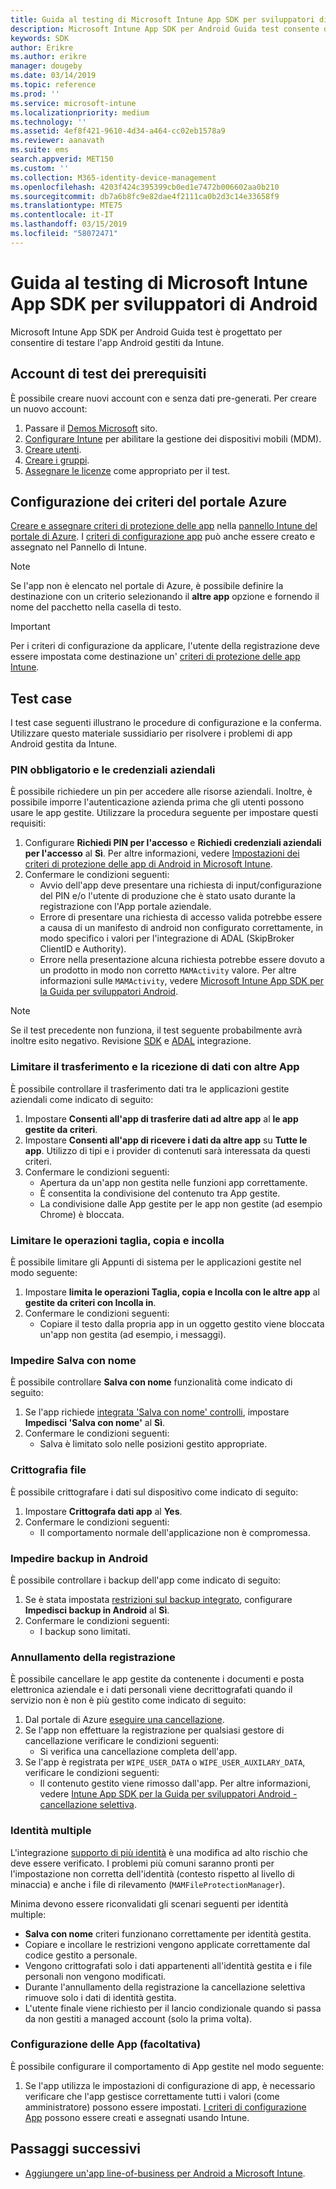 ```yaml
---
title: Guida al testing di Microsoft Intune App SDK per sviluppatori di Android
description: Microsoft Intune App SDK per Android Guida test consente di testare l'app Android gestiti da Intune.
keywords: SDK
author: Erikre
ms.author: erikre
manager: dougeby
ms.date: 03/14/2019
ms.topic: reference
ms.prod: ''
ms.service: microsoft-intune
ms.localizationpriority: medium
ms.technology: ''
ms.assetid: 4ef8f421-9610-4d34-a464-cc02eb1578a9
ms.reviewer: aanavath
ms.suite: ems
search.appverid: MET150
ms.custom: ''
ms.collection: M365-identity-device-management
ms.openlocfilehash: 4203f424c395399cb0ed1e7472b006602aa0b210
ms.sourcegitcommit: db7a6b8fc9e82dae4f2111ca0b2d3c14e33658f9
ms.translationtype: MTE75
ms.contentlocale: it-IT
ms.lasthandoff: 03/15/2019
ms.locfileid: "58072471"
---
```

# <a name="microsoft-intune-app-sdk-for-android-developers-testing-guide"></a>Guida al testing di Microsoft Intune App SDK per sviluppatori di Android

Microsoft Intune App SDK per Android Guida test è progettato per consentire di testare l'app Android gestiti da Intune.  

## <a name="prerequisite-test-accounts"></a>Account di test dei prerequisiti
È possibile creare nuovi account con e senza dati pre-generati. Per creare un nuovo account:
1. Passare il [Demos Microsoft](https://demos.microsoft.com/environments/create/tenant) sito. 
2. [Configurare Intune](https://docs.microsoft.com/intune/setup-steps) per abilitare la gestione dei dispositivi mobili (MDM).
3. [Creare utenti](https://docs.microsoft.com/intune/users-add).
4. [Creare i gruppi](https://docs.microsoft.com/intune/groups-add).
5. [Assegnare le licenze](https://docs.microsoft.com/intune/licenses-assign) come appropriato per il test.


## <a name="azure-portal-policy-configuration"></a>Configurazione dei criteri del portale Azure
[Creare e assegnare criteri di protezione delle app](https://docs.microsoft.com/intune/app-protection-policies) nella [pannello Intune del portale di Azure](https://portal.azure.com/?feature.customportal=false#blade/Microsoft_Intune_Apps/MainMenu/14/selectedMenuItem/Overview). I [criteri di configurazione app](https://docs.microsoft.com/intune/app-configuration-policies-overview) può anche essere creato e assegnato nel Pannello di Intune.

> [!NOTE]
> Se l'app non è elencato nel portale di Azure, è possibile definire la destinazione con un criterio selezionando il **altre app** opzione e fornendo il nome del pacchetto nella casella di testo.

> [!IMPORTANT]
> Per i criteri di configurazione da applicare, l'utente della registrazione deve essere impostata come destinazione un' [criteri di protezione delle app Intune](https://docs.microsoft.com/intune/app-protection-policy).

## <a name="test-cases"></a>Test case

I test case seguenti illustrano le procedure di configurazione e la conferma. Utilizzare questo materiale sussidiario per risolvere i problemi di app Android gestita da Intune.

### <a name="required-pin-and-corporate-credentials"></a>PIN obbligatorio e le credenziali aziendali

È possibile richiedere un pin per accedere alle risorse aziendali. Inoltre, è possibile imporre l'autenticazione azienda prima che gli utenti possono usare le app gestite. Utilizzare la procedura seguente per impostare questi requisiti:

1. Configurare **Richiedi PIN per l'accesso** e **Richiedi credenziali aziendali per l'accesso** al **Sì**. Per altre informazioni, vedere [Impostazioni dei criteri di protezione delle app di Android in Microsoft Intune](app-protection-policy-settings-android.md#access-requirements).
2. Confermare le condizioni seguenti:
    - Avvio dell'app deve presentare una richiesta di input/configurazione del PIN e/o l'utente di produzione che è stato usato durante la registrazione con l'App portale aziendale.
    - Errore di presentare una richiesta di accesso valida potrebbe essere a causa di un manifesto di android non configurato correttamente, in modo specifico i valori per l'integrazione di ADAL (SkipBroker ClientID e Authority).
    - Errore nella presentazione alcuna richiesta potrebbe essere dovuto a un prodotto in modo non corretto `MAMActivity` valore. Per altre informazioni sulle `MAMActivity`, vedere [Microsoft Intune App SDK per la Guida per sviluppatori Android](app-sdk-android.md).

> [!NOTE] 
> Se il test precedente non funziona, il test seguente probabilmente avrà inoltre esito negativo. Revisione [SDK](app-sdk-android.md##sdk-integration) e [ADAL](app-sdk-android.md#configure-azure-active-directory-authentication-library-adal) integrazione.

### <a name="restrict-transferring-and-receiving-data-with-other-apps"></a>Limitare il trasferimento e la ricezione di dati con altre App
È possibile controllare il trasferimento dati tra le applicazioni gestite aziendali come indicato di seguito:

1. Impostare **Consenti all'app di trasferire dati ad altre app** al **le app gestite da criteri**.
2. Impostare **Consenti all'app di ricevere i dati da altre app** su **Tutte le app**. Utilizzo di tipi e i provider di contenuti sarà interessata da questi criteri.
3. Confermare le condizioni seguenti:
    - Apertura da un'app non gestita nelle funzioni app correttamente.
    - È consentita la condivisione del contenuto tra App gestite.
    - La condivisione dalle App gestite per le app non gestite (ad esempio Chrome) è bloccata.

### <a name="restrict-cut-copy-and-paste"></a>Limitare le operazioni taglia, copia e incolla
È possibile limitare gli Appunti di sistema per le applicazioni gestite nel modo seguente:

1. Impostare **limita le operazioni Taglia, copia e Incolla con le altre app** al **gestite da criteri con Incolla in**.
2. Confermare le condizioni seguenti:
    - Copiare il testo dalla propria app in un oggetto gestito viene bloccata un'app non gestita (ad esempio, i messaggi).

### <a name="prevent-save-as"></a>Impedire **Salva con nome**
È possibile controllare **Salva con nome** funzionalità come indicato di seguito:

1. Se l'app richiede [integrata 'Salva con nome' controlli](app-sdk-android.md#example-determine-if-saving-to-device-or-cloud-storage-is-permitted), impostare **Impedisci 'Salva con nome'** al **Sì**.
2. Confermare le condizioni seguenti:
    - Salva è limitato solo nelle posizioni gestito appropriate.

### <a name="file-encryption"></a>Crittografia file
È possibile crittografare i dati sul dispositivo come indicato di seguito:

1. Impostare **Crittografa dati app** al **Yes**.
2. Confermare le condizioni seguenti:
    - Il comportamento normale dell'applicazione non è compromessa.

### <a name="prevent-android-backups"></a>Impedire backup in Android
È possibile controllare i backup dell'app come indicato di seguito:

1. Se è stata impostata [restrizioni sul backup integrato](app-sdk-android.md#protecting-backup-data), configurare **Impedisci backup in Android** al **Sì**.
2. Confermare le condizioni seguenti:
    - I backup sono limitati.

### <a name="unenrollment"></a>Annullamento della registrazione
È possibile cancellare le app gestite da contenente i documenti e posta elettronica aziendale e i dati personali viene decrittografati quando il servizio non è non è più gestito come indicato di seguito:

1. Dal portale di Azure [eseguire una cancellazione](https://docs.microsoft.com/intune/apps-selective-wipe).
2. Se l'app non effettuare la registrazione per qualsiasi gestore di cancellazione verificare le condizioni seguenti:
    - Si verifica una cancellazione completa dell'app.
3. Se l'app è registrata per `WIPE_USER_DATA` o `WIPE_USER_AUXILARY_DATA`, verificare le condizioni seguenti:
    - Il contenuto gestito viene rimosso dall'app. Per altre informazioni, vedere [Intune App SDK per la Guida per sviluppatori Android - cancellazione selettiva](app-sdk-android.md#selective-wipe).

### <a name="multi-identity"></a>Identità multiple
L'integrazione [supporto di più identità](app-sdk-android.md#multi-identity-optional) è una modifica ad alto rischio che deve essere verificato. I problemi più comuni saranno pronti per l'impostazione non corretta dell'identità (contesto rispetto al livello di minaccia) e anche i file di rilevamento (`MAMFileProtectionManager`).

Minima devono essere riconvalidati gli scenari seguenti per identità multiple:

- **Salva con nome** criteri funzionano correttamente per identità gestita.
- Copiare e incollare le restrizioni vengono applicate correttamente dal codice gestito a personale.
- Vengono crittografati solo i dati appartenenti all'identità gestita e i file personali non vengono modificati.
- Durante l'annullamento della registrazione la cancellazione selettiva rimuove solo i dati di identità gestita.
- L'utente finale viene richiesto per il lancio condizionale quando si passa da non gestiti a managed account (solo la prima volta).

### <a name="app-configuration-optional"></a>Configurazione delle App (facoltativa)
È possibile configurare il comportamento di App gestite nel modo seguente:

1. Se l'app utilizza le impostazioni di configurazione di app, è necessario verificare che l'app gestisce correttamente tutti i valori (come amministratore) possono essere impostati. [I criteri di configurazione App](https://docs.microsoft.com/intune/app-configuration-policies-overview) possono essere creati e assegnati usando Intune.

## <a name="next-steps"></a>Passaggi successivi

- [Aggiungere un'app line-of-business per Android a Microsoft Intune](lob-apps-android.md).
